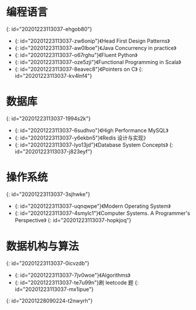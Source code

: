# 编程语言
{: id="20201223113037-ehgob80"}

- {: id="20201223113037-zw6onip"}《Head First Design Patterns》
- {: id="20201223113037-aw0lboe"}《Java Concurrency in practice》
- {: id="20201223113037-o67rghu"}《Fluent Python》
- {: id="20201223113037-oze5zji"}《Functional Programming in Scala》
- {: id="20201223113037-8eavec8"}《Pointers on C》
{: id="20201223113037-kv4lnf4"}

# 数据库
{: id="20201223113037-1994s2k"}

- {: id="20201223113037-6sudhvo"}《High Performance MySQL》
- {: id="20201223113037-y6ekbn5"}《Redis 设计与实现》
- {: id="20201223113037-lyo13jd"}《Database System Concepts》
{: id="20201223113037-j823eyf"}

# 操作系统
{: id="20201223113037-3sjhwke"}

- {: id="20201223113037-uqnqwpe"}《Modern Operating System》
- {: id="20201223113037-4smylc1"}《Computer Systems. A Programmer's Perspective》
{: id="20201223113037-hopkjoq"}

# 数据机构与算法
{: id="20201223113037-0icvzdb"}

- {: id="20201223113037-7jv0woe"}《Algorithms》
- {: id="20201223113037-te7u99n"}刷 leetcode 题
{: id="20201223113037-mx1ipue"}

{: id="20201228090224-t2nwyrh"}
